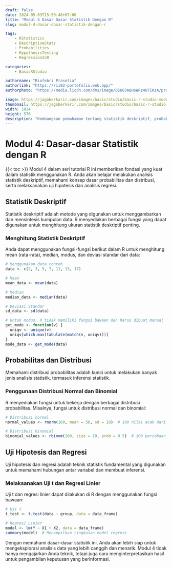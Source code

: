 ```yaml
---
draft: false
date: 2024-05-03T15:50:48+07:00
title: "Modul 4 Dasar Dasar Statistik Dengan R"
slug: modul-4-dasar-dasar-statistik-dengan-r

tags:
    - RStatistics
    - DescriptiveStats
    - Probabilities
    - HypothesisTesting
    - RegressionInR

categories:
    - BasicRStudio

authorname: "Riofebri Prasetia"
authorlink: "https://rii92-portofolio.web.app/"
authorphoto: "https://media.licdn.com/dms/image/D5603AQHsWRz4U7IKzA/profile-displayphoto-shrink_200_200/0/1690182368248?e=1718841600&v=beta&t=UrTxqBd5G0GRg7UsKkoxTP99WK_An-NJpp4Nu2RXlO8"

image: https://jagoberkarir.com/images/basicrstudio/basic-r-studio-modul-4.jpg
thumbnail: https://jagoberkarir.com/images/basicrstudio/basic-r-studio-modul-4.jpg
width: 1024
height: 576
description: "Kembangkan pemahaman tentang statistik deskriptif, probabilitas, distribusi data, serta metode uji hipotesis dan regresi linier menggunakan R."
---
```

# **Modul 4: Dasar-dasar Statistik dengan R**
{{< toc >}}
Modul 4 dalam seri tutorial R ini memberikan fondasi yang kuat dalam statistik menggunakan R. Anda akan belajar melakukan analisis statistik deskriptif, memahami konsep dasar probabilitas dan distribusi, serta melaksanakan uji hipotesis dan analisis regresi.

## **Statistik Deskriptif**

Statistik deskriptif adalah metode yang digunakan untuk menggambarkan dan mensintesis kumpulan data. R menyediakan berbagai fungsi yang dapat digunakan untuk menghitung ukuran statistik deskriptif penting.

### **Menghitung Statistik Deskriptif**

Anda dapat menggunakan fungsi-fungsi berikut dalam R untuk menghitung mean (rata-rata), median, modus, dan deviasi standar dari data:

```r
# Menggunakan data contoh
data <- c(2, 3, 5, 7, 11, 13, 17)

# Mean
mean_data <- mean(data)

# Median
median_data <- median(data)

# Deviasi Standar
sd_data <- sd(data)

# Untuk modus, R tidak memiliki fungsi bawaan dan harus dibuat manual
get_mode <- function(v) {
  uniqv <- unique(v)
  uniqv[which.max(tabulate(match(v, uniqv)))]
}
mode_data <- get_mode(data)

```

## **Probabilitas dan Distribusi**

Memahami distribusi probabilitas adalah kunci untuk melakukan banyak jenis analisis statistik, termasuk inferensi statistik.

### **Penggunaan Distribusi Normal dan Binomial**

R menyediakan fungsi untuk bekerja dengan berbagai distribusi probabilitas. Misalnya, fungsi untuk distribusi normal dan binomial:

```r
# Distribusi normal
normal_values <- rnorm(100, mean = 50, sd = 10)  # 100 nilai acak dari distribusi normal

# Distribusi binomial
binomial_values <- rbinom(100, size = 10, prob = 0.5)  # 100 percobaan dari distribusi binomial

```

## **Uji Hipotesis dan Regresi**

Uji hipotesis dan regresi adalah teknik statistik fundamental yang digunakan untuk memahami hubungan antar variabel dan membuat inferensi.

### **Melaksanakan Uji t dan Regresi Linier**

Uji t dan regresi linier dapat dilakukan di R dengan menggunakan fungsi bawaan:

```r
# Uji t
t_test <- t.test(data ~ group, data = data_frame)

# Regresi Linier
model <- lm(Y ~ X1 + X2, data = data_frame)
summary(model)  # Menampilkan ringkasan model regresi

```

Dengan memahami dasar-dasar statistik ini, Anda akan lebih siap untuk mengeksplorasi analisis data yang lebih canggih dan menarik. Modul 4 tidak hanya mengajarkan Anda teknik, tetapi juga cara menginterpretasikan hasil untuk pengambilan keputusan yang berinformasi.